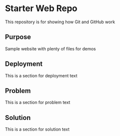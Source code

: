 # Starter Web Repo

This repository is for showing how Git and GitHub work

## Purpose

Sample website with plenty of files for demos

## Deployment

This is a section for deployment text

## Problem

This is a section for problem text

## Solution

This is a section for solution text